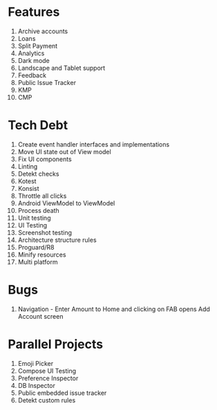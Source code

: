 # Features

1. Archive accounts
2. Loans
3. Split Payment
4. Analytics
5. Dark mode
6. Landscape and Tablet support
7. Feedback
8. Public Issue Tracker
9. KMP
10. CMP

# Tech Debt

1. Create event handler interfaces and implementations
2. Move UI state out of View model
3. Fix UI components
4. Linting
5. Detekt checks
6. Kotest
7. Konsist
8. Throttle all clicks
9. Android ViewModel to ViewModel
10. Process death
11. Unit testing
12. UI Testing
13. Screenshot testing
14. Architecture structure rules
15. Proguard/R8
16. Minify resources
17. Multi platform

# Bugs

1. Navigation - Enter Amount to Home and clicking on FAB opens Add Account screen

# Parallel Projects

1. Emoji Picker
2. Compose UI Testing
3. Preference Inspector
4. DB Inspector
5. Public embedded issue tracker
6. Detekt custom rules
